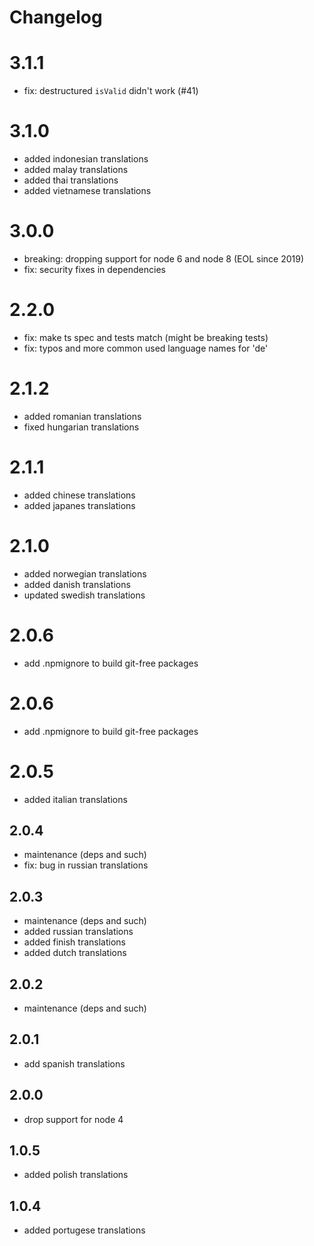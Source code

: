 # Changelog

# 3.1.1
* fix: destructured `isValid` didn't work (#41)

# 3.1.0
* added indonesian translations
* added malay translations
* added thai translations
* added vietnamese translations

# 3.0.0
* breaking: dropping support for node 6 and node 8 (EOL since 2019)
* fix: security fixes in dependencies

# 2.2.0
* fix: make ts spec and tests match (might be breaking tests)
* fix: typos and more common used language names for 'de'

# 2.1.2
* added romanian translations
* fixed hungarian translations

# 2.1.1
* added chinese translations
* added japanes translations

# 2.1.0
* added norwegian translations
* added danish translations
* updated swedish translations

# 2.0.6
* add .npmignore to build git-free packages

# 2.0.6
* add .npmignore to build git-free packages

# 2.0.5
* added italian translations

## 2.0.4
* maintenance (deps and such)
* fix: bug in russian translations

## 2.0.3
* maintenance (deps and such)
* added russian translations
* added finish translations
* added dutch translations

## 2.0.2
* maintenance (deps and such)

## 2.0.1
* add spanish translations

## 2.0.0
* drop support for node 4

## 1.0.5
* added polish translations

## 1.0.4
* added portugese translations
